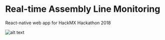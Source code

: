 # Real-time Assembly Line Monitoring

React-native web app for HackMX Hackathon 2018

![alt text](https://user-images.githubusercontent.com/17506643/38785056-3e1c07c0-40e0-11e8-9c24-1c360e495376.jpg)